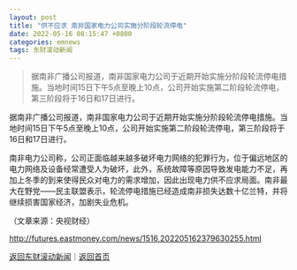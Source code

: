 ```yaml
---
layout: post
title: "供不应求 南非国家电力公司实施分阶段轮流停电"
date: 2022-05-16 08:15:47 +0800
categories: emnews
tags: 东财滚动新闻
---
```

> 据南非广播公司报道，南非国家电力公司于近期开始实施分阶段轮流停电措施。当地时间15日下午5点至晚上10点，公司开始实施第二阶段轮流停电，第三阶段将于16日和17日进行。

<p>据南非广播公司报道，南非国家电力公司于近期开始实施分阶段轮流停电措施。当地时间15日下午5点至晚上10点，公司开始实施第二阶段轮流停电，第三阶段将于16日和17日进行。</p><p>南非电力公司称，公司正面临越来越多破坏电力网络的犯罪行为，位于偏远地区的电力网络及设备经常遭受人为破坏，此外，系统故障等原因导致发电能力不足，再加上冬季的到来使得民众对电力的需求增加，因此出现电力供不应求局面。南非最大在野党——民主联盟表示，轮流停电措施已经造成南非损失达数十亿兰特，并将继续损害国家经济，加剧失业危机。</p><p class="em_media">（文章来源：央视财经）</p>

<http://futures.eastmoney.com/news/1516,202205162379630255.html>

[返回东财滚动新闻](//finews.withounder.com/emnews/)｜[返回首页](//finews.withounder.com/)